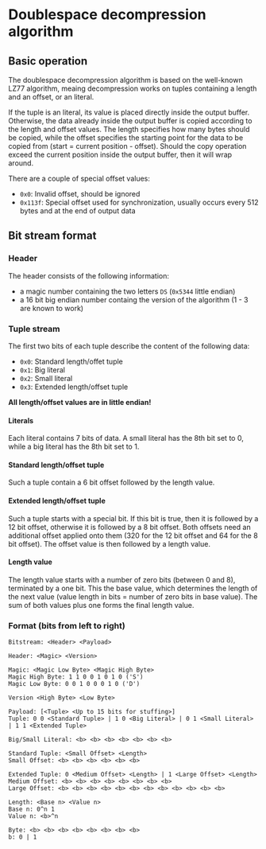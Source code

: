 # Doublespace decompression algorithm

## Basic operation

The doublespace decompression algorithm is based on the well-known LZ77 algorithm,
meaing decompression works on tuples containing a length and an offset, or an literal.

If the tuple is an literal, its value is placed directly inside the output buffer. Otherwise,
the data already inside the output buffer is copied according to the length and offset values.
The length specifies how many bytes should be copied, while the offset specifies the starting
point for the data to be copied from (start = current position - offset).
Should the copy operation exceed the current position inside the output buffer, then it will
wrap around.

There are a couple of special offset values:
* `0x0`: Invalid offset, should be ignored
* `0x113f`: Special offset used for synchronization, usually occurs every 512 bytes and at the
            end of output data

## Bit stream format

### Header

The header consists of the following information:
* a magic number containing the two letters `DS` (`0x5344` little endian)
* a 16 bit big endian number containg the version of the algorithm (1 - 3 are known to work)

### Tuple stream

The first two bits of each tuple describe the content of the following data:
* `0x0`: Standard length/offet tuple
* `0x1`: Big literal
* `0x2`: Small literal
* `0x3`: Extended length/offset tuple

**All length/offset values are in little endian!**

#### Literals

Each literal contains 7 bits of data. A small literal has the 8th bit set to 0, while a big
literal has the 8th bit set to 1.

#### Standard length/offset tuple

Such a tuple contain a 6 bit offset followed by the length value.

#### Extended length/offset tuple

Such a tuple starts with a special bit. If this bit is true, then it is followed by a 12 bit offset,
otherwise it is followed by a 8 bit offset. Both offsets need an additional offset applied onto them
(320 for the 12 bit offset and 64 for the 8 bit offset). The offset value is then followed by a length
value.

#### Length value

The length value starts with a number of zero bits (between 0 and 8), terminated by a one bit. This the base value,
which determines the length of the next value (value length in bits = number of zero bits in base value). The sum
of both values plus one forms the final length value.

### Format (bits from left to right)

```
Bitstream: <Header> <Payload>

Header: <Magic> <Version>

Magic: <Magic Low Byte> <Magic High Byte>
Magic High Byte: 1 1 0 0 1 0 1 0 ('S')
Magic Low Byte: 0 0 1 0 0 0 1 0 ('D')

Version <High Byte> <Low Byte>

Payload: [<Tuple> <Up to 15 bits for stuffing>]
Tuple: 0 0 <Standard Tuple> | 1 0 <Big Literal> | 0 1 <Small Literal> | 1 1 <Extended Tuple>

Big/Small Literal: <b> <b> <b> <b> <b> <b> <b>

Standard Tuple: <Small Offset> <Length>
Small Offset: <b> <b> <b> <b> <b> <b>

Extended Tuple: 0 <Medium Offset> <Length> | 1 <Large Offset> <Length>
Medium Offset: <b> <b> <b> <b> <b> <b> <b> <b>
Large Offset: <b> <b> <b> <b> <b> <b> <b> <b> <b> <b> <b> <b>

Length: <Base n> <Value n>
Base n: 0^n 1
Value n: <b>^n

Byte: <b> <b> <b> <b> <b> <b> <b> <b>
b: 0 | 1
```